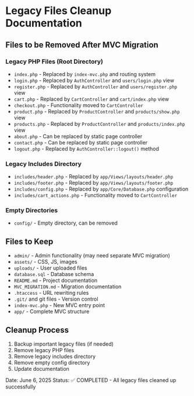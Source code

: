 # Legacy Files Cleanup Documentation

## Files to be Removed After MVC Migration

### Legacy PHP Files (Root Directory)
- `index.php` - Replaced by `index-mvc.php` and routing system
- `login.php` - Replaced by `AuthController` and `users/login.php` view
- `register.php` - Replaced by `AuthController` and `users/register.php` view
- `cart.php` - Replaced by `CartController` and `cart/index.php` view
- `checkout.php` - Functionality moved to `CartController`
- `product.php` - Replaced by `ProductController` and `products/show.php` view
- `products.php` - Replaced by `ProductController` and `products/index.php` view
- `about.php` - Can be replaced by static page controller
- `contact.php` - Can be replaced by static page controller
- `logout.php` - Replaced by `AuthController::logout()` method

### Legacy Includes Directory
- `includes/header.php` - Replaced by `app/Views/layouts/header.php`
- `includes/footer.php` - Replaced by `app/Views/layouts/footer.php`
- `includes/config.php` - Replaced by `app/Core/Database.php` configuration
- `includes/cart_actions.php` - Functionality moved to `CartController`

### Empty Directories
- `config/` - Empty directory, can be removed

## Files to Keep
- `admin/` - Admin functionality (may need separate MVC migration)
- `assets/` - CSS, JS, images
- `uploads/` - User uploaded files
- `database.sql` - Database schema
- `README.md` - Project documentation
- `MVC_MIGRATION.md` - Migration documentation
- `.htaccess` - URL rewriting rules
- `.git/` and git files - Version control
- `index-mvc.php` - New MVC entry point
- `app/` - Complete MVC structure

## Cleanup Process
1. Backup important legacy files (if needed)
2. Remove legacy PHP files
3. Remove legacy includes directory
4. Remove empty config directory
5. Update documentation

Date: June 6, 2025
Status: ✅ COMPLETED - All legacy files cleaned up successfully
